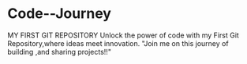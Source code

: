 # Code--Journey
MY FIRST GIT REPOSITORY
Unlock the power of code with my First Git Repository,where ideas meet innovation.
"Join me on this journey of building ,and sharing projects!!"
